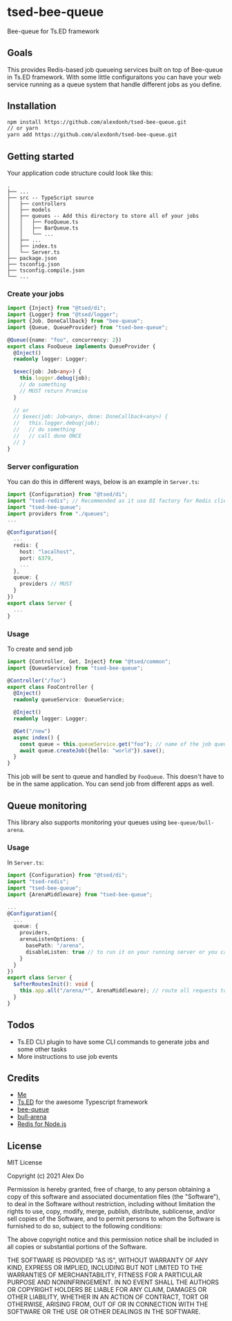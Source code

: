 # tsed-bee-queue

Bee-queue for Ts.ED framework

## Goals

This provides Redis-based job queueing services built on top of Bee-queue in Ts.ED framework. With some little configuraitons you can have your web service running as a queue system that handle different jobs as you define.

## Installation

```bash
npm install https://github.com/alexdonh/tsed-bee-queue.git
// or yarn
yarn add https://github.com/alexdonh/tsed-bee-queue.git
```

## Getting started

Your application code structure could look like this:

```
.
├── ...
├── src -- TypeScript source
│   ├── controllers
│   ├── models
│   ├── queues -- Add this directory to store all of your jobs
│   │   ├── FooQueue.ts
│   │   ├── BarQueue.ts
│   │   └── ...
│   ├── ...
│   ├── index.ts
│   └── Server.ts
├── package.json
├── tsconfig.json 
├── tsconfig.compile.json 
└── ...
```

### Create your jobs

```typescript
import {Inject} from "@tsed/di";
import {Logger} from "@tsed/logger";
import {Job, DoneCallback} from "bee-queue";
import {Queue, QueueProvider} from "tsed-bee-queue";

@Queue({name: "foo", concurrency: 2})
export class FooQueue implements QueueProvider {
  @Inject()
  readonly logger: Logger;

  $exec(job: Job<any>) {
    this.logger.debug(job);
    // do something
    // MUST return Promise
  }
  
  // or
  // $exec(job: Job<any>, done: DoneCallback<any>) {
  //   this.logger.debug(job);
  //   // do something
  //   // call done ONCE
  // }
}

```

### Server configuration

You can do this in different ways, below is an example in `Server.ts`:

```typescript
import {Configuration} from "@tsed/di";
import "tsed-redis"; // Recommended as it use DI factory for Redis client to avoid creating connections
import "tsed-bee-queue";
import providers from "./queues";
...

@Configuration({
  ...
  redis: {
    host: "localhost",
    port: 6379,
    ...
  },
  queue: {
    providers // MUST
  }
})
export class Server {
  ...
}
```

### Usage

To create and send job

```typescript
import {Controller, Get, Inject} from "@tsed/common";
import {QueueService} from "tsed-bee-queue";

@Controller("/foo")
export class FooController {
  @Inject()
  readonly queueService: QueueService;

  @Inject()
  readonly logger: Logger;

  @Get("/new")
  async index() {
    const queue = this.queueService.get("foo"); // name of the job queue
    await queue.createJob({hello: "world"}).save();
  }
}
```

This job will be sent to queue and handled by `FooQueue`. This doesn't have to be in the same application. You can send job from different apps as well.

## Queue monitoring

This library also supports monitoring your queues using `bee-queue/bull-arena`.

### Usage

In `Server.ts`:

```typescript
import {Configuration} from "@tsed/di";
import "tsed-redis";
import "tsed-bee-queue";
import {ArenaMiddleware} from "tsed-bee-queue";

...
@Configuration({
  ...
  queue: {
    providers,
    arenaListenOptions: {
      basePath: "/arena",
      disableListen: true // to run it on your running server or you can set a different host/port to run another separate server
    }
  }
})
export class Server {
  $afterRoutesInit(): void {
    this.app.all("/arena/*", ArenaMiddleware); // route all requests to Arena middleware
  }
}
```

## Todos

- Ts.ED CLI plugin to have some CLI commands to generate jobs and some other tasks
- More instructions to use job events

## Credits

- [Me](https://github.com/alexdonh)
- [Ts.ED](https://github.com/tsedio/tsed) for the awesome Typescript framework
- [bee-queue](https://github.com/bee-queue/bee-queue)
- [bull-arena](https://github.com/bee-queue/bull-arena)
- [Redis for Node.js](https://github.com/NodeRedis/node-redis)

## License

MIT License

Copyright (c) 2021 Alex Do

Permission is hereby granted, free of charge, to any person obtaining a copy
of this software and associated documentation files (the "Software"), to deal
in the Software without restriction, including without limitation the rights
to use, copy, modify, merge, publish, distribute, sublicense, and/or sell
copies of the Software, and to permit persons to whom the Software is
furnished to do so, subject to the following conditions:

The above copyright notice and this permission notice shall be included in all
copies or substantial portions of the Software.

THE SOFTWARE IS PROVIDED "AS IS", WITHOUT WARRANTY OF ANY KIND, EXPRESS OR
IMPLIED, INCLUDING BUT NOT LIMITED TO THE WARRANTIES OF MERCHANTABILITY,
FITNESS FOR A PARTICULAR PURPOSE AND NONINFRINGEMENT. IN NO EVENT SHALL THE
AUTHORS OR COPYRIGHT HOLDERS BE LIABLE FOR ANY CLAIM, DAMAGES OR OTHER
LIABILITY, WHETHER IN AN ACTION OF CONTRACT, TORT OR OTHERWISE, ARISING FROM,
OUT OF OR IN CONNECTION WITH THE SOFTWARE OR THE USE OR OTHER DEALINGS IN THE
SOFTWARE.
